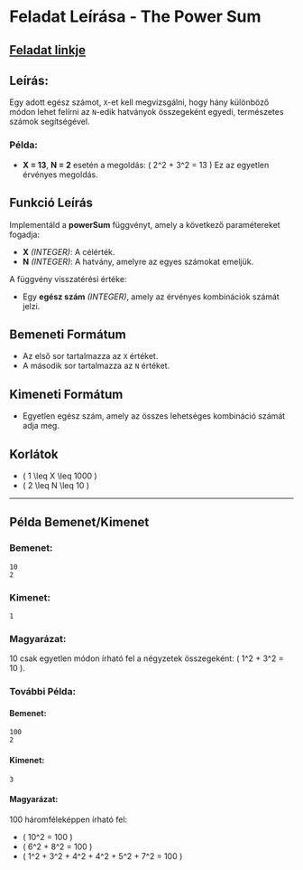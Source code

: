 # Feladat Leírása - The Power Sum
## [Feladat linkje](https://www.hackerrank.com/challenges/the-power-sum/problem?isFullScreen=true)

## Leírás:
Egy adott egész számot, `X`-et kell megvizsgálni, hogy hány különböző módon lehet felírni az `N`-edik hatványok összegeként egyedi, természetes számok segítségével.

### Példa:
- **X = 13**, **N = 2** esetén a megoldás:
  \( 2^2 + 3^2 = 13 \)
  Ez az egyetlen érvényes megoldás.

## Funkció Leírás
Implementáld a **powerSum** függvényt, amely a következő paramétereket fogadja:
- **X** *(INTEGER)*: A célérték.
- **N** *(INTEGER)*: A hatvány, amelyre az egyes számokat emeljük.

A függvény visszatérési értéke:
- Egy **egész szám** *(INTEGER)*, amely az érvényes kombinációk számát jelzi.

## Bemeneti Formátum
- Az első sor tartalmazza az `X` értéket.
- A második sor tartalmazza az `N` értéket.

## Kimeneti Formátum
- Egyetlen egész szám, amely az összes lehetséges kombináció számát adja meg.

## Korlátok
- \( 1 \leq X \leq 1000 \)
- \( 2 \leq N \leq 10 \)

---

## Példa Bemenet/Kimenet

### Bemenet:
```
10
2
```

### Kimenet:
```
1
```

### Magyarázat:
10 csak egyetlen módon írható fel a négyzetek összegeként:
\( 1^2 + 3^2 = 10 \).

### További Példa:
#### Bemenet:
```
100
2
```
#### Kimenet:
```
3
```
#### Magyarázat:
100 háromféleképpen írható fel:
- \( 10^2 = 100 \)
- \( 6^2 + 8^2 = 100 \)
- \( 1^2 + 3^2 + 4^2 + 4^2 + 5^2 + 7^2 = 100 \)